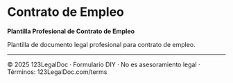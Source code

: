 # Contrato de Empleo

**Plantilla Profesional de Contrato de Empleo**

Plantilla de documento legal profesional para contrato de empleo.

---

© 2025 123LegalDoc · Formulario DIY · No es asesoramiento legal · Términos: 123LegalDoc.com/terms
